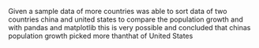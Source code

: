 Given a sample data of more countries was able to sort data of two countries china and united states to compare the population growth and with pandas and matplotlib this is very possible and concluded that chinas population growth picked more thanthat of United States